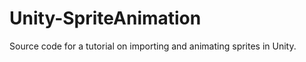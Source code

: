 Unity-SpriteAnimation
=====================

Source code for a tutorial on importing and animating sprites in Unity.

